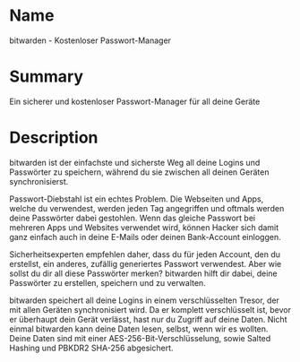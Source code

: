 # Name

bitwarden - Kostenloser Passwort-Manager

# Summary

Ein sicherer und kostenloser Passwort-Manager für all deine Geräte

# Description

bitwarden ist der einfachste und sicherste Weg all deine Logins und Passwörter zu speichern, während du sie zwischen all deinen Geräten synchronisierst.

Passwort-Diebstahl ist ein echtes Problem. Die Webseiten und Apps, welche du verwendest, werden jeden Tag angegriffen und oftmals werden deine Passwörter dabei gestohlen. Wenn das gleiche Passwort bei mehreren Apps und Websites verwendet wird, können Hacker sich damit ganz einfach auch in deine E-Mails oder deinen Bank-Account einloggen.

Sicherheitsexperten empfehlen daher, dass du für jeden Account, den du erstellst, ein anderes, zufällig generiertes Passwort verwendest. Aber wie sollst du dir all diese Passwörter merken? bitwarden hilft dir dabei, deine Passwörter zu erstellen, speichern und zu verwalten.

bitwarden speichert all deine Logins in einem verschlüsselten Tresor, der mit allen Geräten synchronisiert wird. Da er komplett verschlüsselt ist, bevor er überhaupt dein Gerät verlässt, hast nur du Zugriff auf deine Daten. Nicht einmal bitwarden kann deine Daten lesen, selbst, wenn wir es wollten. Deine Daten sind mit einer AES-256-Bit-Verschlüsselung, sowie Salted Hashing und PBKDR2 SHA-256 abgesichert.
